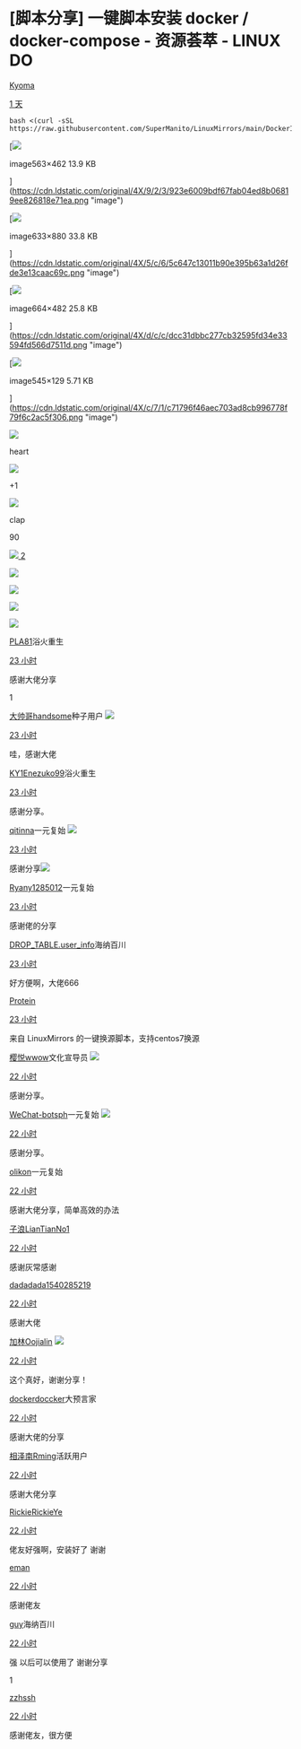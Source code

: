 # [脚本分享] 一键脚本安装 docker / docker-compose - 资源荟萃 - LINUX DO
[Kyoma](https://linux.do/u/Kyoma)

[1 天](https://linux.do/t/topic/593371?u=zhanpeng "发布日期")

```null
bash <(curl -sSL https://raw.githubusercontent.com/SuperManito/LinuxMirrors/main/DockerInstallation.sh)

```

[![](https://cdn.ldstatic.com/original/4X/9/2/3/923e6009bdf67fab04ed8b06819ee826818e71ea.png)

image563×462 13.9 KB



](https://cdn.ldstatic.com/original/4X/9/2/3/923e6009bdf67fab04ed8b06819ee826818e71ea.png "image")

  

[![](https://cdn.ldstatic.com/original/4X/5/c/6/5c647c13011b90e395b63a1d26fde3e13caac69c.png)

image633×880 33.8 KB



](https://cdn.ldstatic.com/original/4X/5/c/6/5c647c13011b90e395b63a1d26fde3e13caac69c.png "image")

  

[![](https://cdn.ldstatic.com/original/4X/d/c/c/dcc31dbbc277cb32595fd34e33594fd566d7511d.png)

image664×482 25.8 KB



](https://cdn.ldstatic.com/original/4X/d/c/c/dcc31dbbc277cb32595fd34e33594fd566d7511d.png "image")

  

[![](https://cdn.ldstatic.com/original/4X/c/7/1/c71796f46aec703ad8cb996778f79f6c2ac5f306.png)

image545×129 5.71 KB



](https://cdn.ldstatic.com/original/4X/c/7/1/c71796f46aec703ad8cb996778f79f6c2ac5f306.png "image")

![](https://cdn.linux.do/images/emoji/twemoji/heart.png?v=14)

heart

![](https://cdn.linux.do/images/emoji/twemoji/+1.png?v=14)

+1

![](https://cdn.linux.do/images/emoji/twemoji/clap.png?v=14)

clap

90

 [![](https://cdn.linux.do/user_avatar/linux.do/johnsonkg/96/304095_2.png)
 2](https://linux.do/u/Johnsonkg "Johnsonkg") 

 [![](https://cdn.linux.do/user_avatar/linux.do/nn200433/96/639_2.png)](https://linux.do/u/nn200433 "nn200433") 

 [![](https://cdn.linux.do/user_avatar/linux.do/keyman/96/4185_2.png)](https://linux.do/u/Keyman "Keyman") 

 [![](https://cdn.linux.do/user_avatar/linux.do/pla81/96/93669_2.png)](https://linux.do/u/PLA81 "PLA81") 

 [![](https://cdn.linux.do/user_avatar/linux.do/cursor/96/560835_2.png)](https://linux.do/u/cursor "cursor") 

[PLA81](https://linux.do/u/PLA81)浴火重生

[23 小时](https://linux.do/t/topic/593371/2?u=zhanpeng "发布日期")

感谢大佬分享

1

[大帅哥](https://linux.do/u/handsome)[handsome](https://linux.do/u/handsome)种子用户 ![](https://cdn.linux.do/images/emoji/twemoji/rage.png?v=14) 

[23 小时](https://linux.do/t/topic/593371/3?u=zhanpeng "发布日期")

哇，感谢大佬

[KY1E](https://linux.do/u/nezuko99)[nezuko99](https://linux.do/u/nezuko99)浴火重生

[23 小时](https://linux.do/t/topic/593371/4?u=zhanpeng "发布日期")

感谢分享。

[qitinna](https://linux.do/u/qitinna)一元复始 ![](https://cdn.ldstatic.com/original/3X/0/0/00d5eb8d45a7c1f553f21ab7b9189d6270bec3f5.png?v=14) 

[23 小时](https://linux.do/t/topic/593371/5?u=zhanpeng "发布日期")

感谢分享![](https://cdn.linux.do/images/emoji/twemoji/smiling_face_with_three_hearts.png?v=14)

[Ryan](https://linux.do/u/y1285012)[y1285012](https://linux.do/u/y1285012)一元复始

[23 小时](https://linux.do/t/topic/593371/6?u=zhanpeng "发布日期")

感谢佬的分享

[DROP\_TABLE.user\_info](https://linux.do/u/DROP_TABLE.user_info)海纳百川

[23 小时](https://linux.do/t/topic/593371/7?u=zhanpeng "发布日期")

好方便啊，大佬666

[Protein](https://linux.do/u/Protein)

[23 小时](https://linux.do/t/topic/593371/8?u=zhanpeng "发布日期")

来自 LinuxMirrors 的一键换源脚本，支持centos7换源

[樱悦](https://linux.do/u/wwow)[wwow](https://linux.do/u/wwow)文化宣导员 ![](https://cdn.linux.do/images/emoji/twemoji/heartpulse.png?v=14) 

[22 小时](https://linux.do/t/topic/593371/9?u=zhanpeng "发布日期")

感谢分享。

[WeChat-bot](https://linux.do/u/sph)[sph](https://linux.do/u/sph)一元复始 ![](https://cdn.linux.do/images/emoji/twemoji/underage.png?v=14) 

[22 小时](https://linux.do/t/topic/593371/10?u=zhanpeng "发布日期")

感谢分享。

[olikon](https://linux.do/u/olikon)一元复始

[22 小时](https://linux.do/t/topic/593371/11?u=zhanpeng "发布日期")

感谢大佬分享，简单高效的办法

[子浪](https://linux.do/u/LianTianNo1)[LianTianNo1](https://linux.do/u/LianTianNo1)

[22 小时](https://linux.do/t/topic/593371/12?u=zhanpeng "发布日期")

感谢灰常感谢

[dadadada](https://linux.do/u/1540285219)[1540285219](https://linux.do/u/1540285219)

[22 小时](https://linux.do/t/topic/593371/13?u=zhanpeng "发布日期")

感谢大佬

[加林](https://linux.do/u/Oojialin)[Oojialin](https://linux.do/u/Oojialin) ![](https://cdn.linux.do/images/emoji/twemoji/thermometer.png?v=14) 

[22 小时](https://linux.do/t/topic/593371/14?u=zhanpeng "发布日期")

这个真好，谢谢分享！

[docker](https://linux.do/u/doccker)[doccker](https://linux.do/u/doccker)大预言家

[22 小时](https://linux.do/t/topic/593371/15?u=zhanpeng "发布日期")

感谢大佬的分享

[相泽南](https://linux.do/u/Rming)[Rming](https://linux.do/u/Rming)活跃用户

[22 小时](https://linux.do/t/topic/593371/16?u=zhanpeng "发布日期")

感谢大佬分享

[Rickie](https://linux.do/u/RickieYe)[RickieYe](https://linux.do/u/RickieYe)

[22 小时](https://linux.do/t/topic/593371/17?u=zhanpeng "发布日期")

佬友好强啊，安装好了 谢谢

[eman](https://linux.do/u/eman)

[22 小时](https://linux.do/t/topic/593371/18?u=zhanpeng "发布日期")

感谢佬友

[guy](https://linux.do/u/guy)海纳百川

[22 小时](https://linux.do/t/topic/593371/19?u=zhanpeng "发布日期")

强 以后可以使用了 谢谢分享

1

[zzhssh](https://linux.do/u/zzhssh)

[22 小时](https://linux.do/t/topic/593371/20?u=zhanpeng "发布日期")

感谢佬友，很方便
